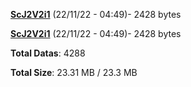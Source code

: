 [**ScJ2V2i1**](/data/ScJ2V2i1.txt) (22/11/22 - 04:49)- 2428 bytes

[**ScJ2V2i1**](/data/ScJ2V2i1.txt) (22/11/22 - 04:49)- 2428 bytes

**Total Datas**: 4288

**Total Size**: 23.31 MB / 23.3 MB